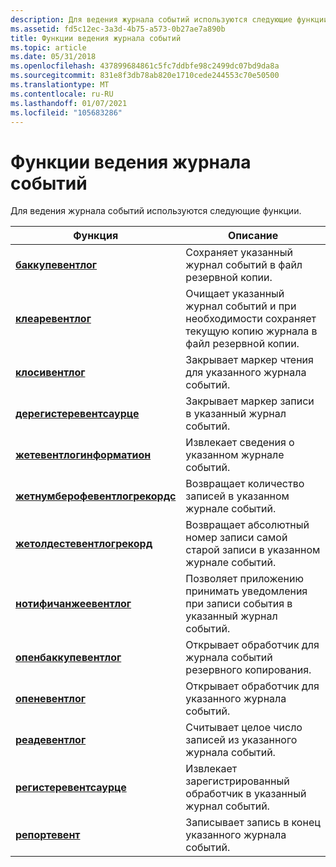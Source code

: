 ```yaml
---
description: Для ведения журнала событий используются следующие функции.
ms.assetid: fd5c12ec-3a3d-4b75-a573-0b27ae7a890b
title: Функции ведения журнала событий
ms.topic: article
ms.date: 05/31/2018
ms.openlocfilehash: 437899684861c5fc7ddbfe98c2499dc07bd9da8a
ms.sourcegitcommit: 831e8f3db78ab820e1710cede244553c70e50500
ms.translationtype: MT
ms.contentlocale: ru-RU
ms.lasthandoff: 01/07/2021
ms.locfileid: "105683286"
---
```

# <a name="event-logging-functions"></a>Функции ведения журнала событий

Для ведения журнала событий используются следующие функции.



| Функция                                                         | Описание                                                                                         |
|------------------------------------------------------------------|-----------------------------------------------------------------------------------------------------|
| [**баккупевентлог**](/windows/desktop/api/Winbase/nf-winbase-backupeventloga)                         | Сохраняет указанный журнал событий в файл резервной копии.                                                     |
| [**клеаревентлог**](/windows/desktop/api/Winbase/nf-winbase-cleareventloga)                           | Очищает указанный журнал событий и при необходимости сохраняет текущую копию журнала в файл резервной копии.  |
| [**клосивентлог**](/windows/desktop/api/Winbase/nf-winbase-closeeventlog)                           | Закрывает маркер чтения для указанного журнала событий.                                                    |
| [**дерегистеревентсаурце**](/windows/desktop/api/Winbase/nf-winbase-deregistereventsource)           | Закрывает маркер записи в указанный журнал событий.                                                   |
| [**жетевентлогинформатион**](/windows/desktop/api/Winbase/nf-winbase-geteventloginformation)         | Извлекает сведения о указанном журнале событий.                                                |
| [**жетнумберофевентлогрекордс**](/windows/desktop/api/Winbase/nf-winbase-getnumberofeventlogrecords) | Возвращает количество записей в указанном журнале событий.                                         |
| [**жетолдестевентлогрекорд**](/windows/desktop/api/Winbase/nf-winbase-getoldesteventlogrecord)       | Возвращает абсолютный номер записи самой старой записи в указанном журнале событий.               |
| [**нотифичанжеевентлог**](/windows/desktop/api/Winbase/nf-winbase-notifychangeeventlog)             | Позволяет приложению принимать уведомления при записи события в указанный журнал событий. |
| [**опенбаккупевентлог**](/windows/desktop/api/Winbase/nf-winbase-openbackupeventloga)                 | Открывает обработчик для журнала событий резервного копирования.                                                               |
| [**опеневентлог**](/windows/desktop/api/Winbase/nf-winbase-openeventloga)                             | Открывает обработчик для указанного журнала событий.                                                          |
| [**реадевентлог**](/windows/desktop/api/Winbase/nf-winbase-readeventloga)                             | Считывает целое число записей из указанного журнала событий.                                       |
| [**регистеревентсаурце**](/windows/desktop/api/Winbase/nf-winbase-registereventsourcea)               | Извлекает зарегистрированный обработчик в указанный журнал событий.                                           |
| [**репортевент**](/windows/desktop/api/Winbase/nf-winbase-reporteventa)                               | Записывает запись в конец указанного журнала событий.                                              |



 

 

 



